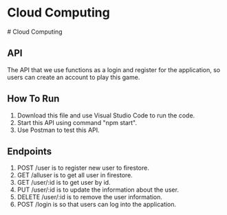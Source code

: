 # Cloud Computing
﻿# Cloud Computing
 ## API 
The API that we use functions as a login and register for the application, so users can create an account to play this game.

## How To Run
1. Download this file and use Visual Studio Code to run the code.
2. Start this API using command "npm start".
3. Use Postman to test this API.

## Endpoints
1. POST /user is to register new user to firestore.
2. GET /alluser is to get all user in firestore.
3. GET /user/:id is to get user by id.
4. PUT /user/:id is to update the information about the user.
6. DELETE /user/:id is to remove the user information.
7. POST /login is so that users can log into the application.
